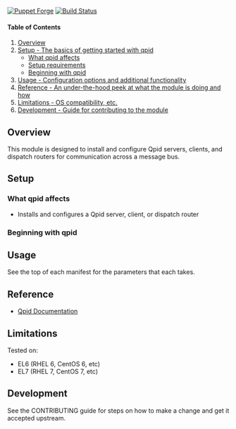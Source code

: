 [![Puppet Forge](http://img.shields.io/puppetforge/v/katello/qpid.svg)](https://forge.puppetlabs.com/katello/qpid)
[![Build Status](https://travis-ci.org/Katello/puppet-qpid.svg?branch=master)](https://travis-ci.org/Katello/puppet-qpid)

#### Table of Contents

1. [Overview](#overview)
2. [Setup - The basics of getting started with qpid](#setup)
    * [What qpid affects](#what-qpid-affects)
    * [Setup requirements](#setup-requirements)
    * [Beginning with qpid](#beginning-with-qpid)
3. [Usage - Configuration options and additional functionality](#usage)
4. [Reference - An under-the-hood peek at what the module is doing and how](#reference)
5. [Limitations - OS compatibility, etc.](#limitations)
6. [Development - Guide for contributing to the module](#development)

## Overview

This module is designed to install and configure Qpid servers, clients, and dispatch routers for communication across a message bus.

## Setup

### What qpid affects

* Installs and configures a Qpid server, client, or dispatch router

### Beginning with qpid

## Usage

See the top of each manifest for the parameters that each takes.

## Reference

* [Qpid Documentation](https://qpid.apache.org/documentation.html)

## Limitations

Tested on:

* EL6 (RHEL 6, CentOS 6, etc)
* EL7 (RHEL 7, CentOS 7, etc)

## Development

See the CONTRIBUTING guide for steps on how to make a change and get it accepted upstream.

